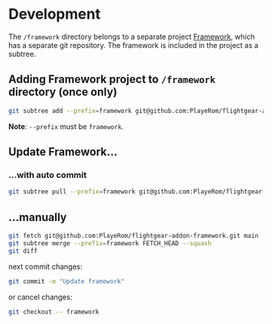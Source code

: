 Development
===========

The `/framework` directory belongs to a separate project [Framework](https://github.com/PlayeRom/flightgear-addon-framework), which has a separate git repository. The framework is included in the project as a subtree.


## Adding Framework project to `/framework` directory (once only)

```bash
git subtree add --prefix=framework git@github.com:PlayeRom/flightgear-addon-framework.git main --squash
```

**Note**: `--prefix` must be `framework`.

## Update Framework...

### ...with auto commit

```bash
git subtree pull --prefix=framework git@github.com:PlayeRom/flightgear-addon-framework.git main --squash
```

## ...manually

```bash
git fetch git@github.com:PlayeRom/flightgear-addon-framework.git main
git subtree merge --prefix=framework FETCH_HEAD --squash
git diff
```

next commit changes:

```bash
git commit -m "Update framework"
```

or cancel changes:

```bash
git checkout -- framework
```
